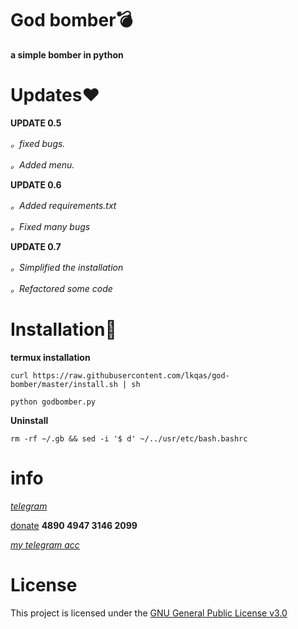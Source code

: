 # God bomber💣
**a simple bomber in python**

# Updates❤
**UPDATE 0.5**

_。fixed bugs._

_。Added menu._

**UPDATE 0.6**

_。Added requirements.txt_

_。Fixed many bugs_

**UPDATE 0.7**

_。Simplified the installation_

_。Refactored some code_

# Installation🔫
**termux installation**
```
curl https://raw.githubusercontent.com/lkqas/god-bomber/master/install.sh | sh
```
```
python godbomber.py
```

**Uninstall**
```
rm -rf ~/.gb && sed -i '$ d' ~/../usr/etc/bash.bashrc
```

# info
_[telegram](https://t.me/Ravvs_Archive)_

[donate](https://qiwi.com/payment/form/31873)   **4890 4947 3146 2099**

_[my telegram acc](https://t.me/lkqas)_

# License
This project is licensed under the [GNU General Public License v3.0](https://github.com/lkqas/god-bomber/blob/master/LICENSE)
